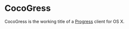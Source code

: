 CocoGress
=========

CocoGress is the working title of a [Progress][] client for OS X.

[Progress]: http://fenhl.net/gres/ (Fenhl: Progress)
